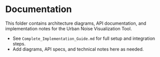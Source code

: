 # Documentation

This folder contains architecture diagrams, API documentation, and implementation notes for the Urban Noise Visualization Tool.

- See `Complete_Implementation_Guide.md` for full setup and integration steps.
- Add diagrams, API specs, and technical notes here as needed.
